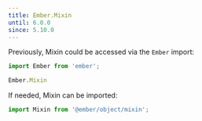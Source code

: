 ```yaml
---
title: Ember.Mixin
until: 6.0.0
since: 5.10.0
---
```



Previously, Mixin could be accessed via the `Ember` import:
```js
import Ember from 'ember';

Ember.Mixin
```

If needed, Mixin can be imported:
```js
import Mixin from '@ember/object/mixin';
```
